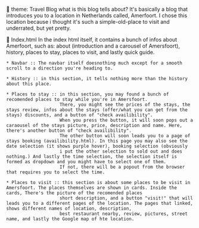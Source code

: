 💭 theme: Travel Blog
    what is this blog tells about? It's basically a blog that introduces you to a location in Netherlands called, Amerfoort.
    I chose this location because i thought it's such a simple-old-place to visit and underrated, but yet pretty.
    
🔅 Index.html
    In the index html itself, it contains a bunch of infos about Amerfoort, such as: about (introduction and a carousel of Amersfoort), history, places to stay, places to visit, and lastly quick guide.
    
    * Navbar :: The navbar itself doesnothing much except for a smooth scroll to a direction you're heading to.
    
    * History :: in this section, it tells nothing more than the history about this place.
    
    * Places to stay :: in this section, you may found a bunch of recomended places to stay while you're in Amersfoort.
                        There, you might see the prices of the stays, the stays review, infos about the stays (offer/what you can get from the stays) discounts, and a button of "check availibility".
                        When you press the button, it will soon pops out a caraousel of the stays picture, price, description and name. Here, there's another button of "check availibility".
                        The other button will soon leads you to a page of stays booking (availibility.html). In this page you may also see the date selection (it shows purple hover), booking selection (obviously
                        i put the other selection to sold out and does nothing.) And lastly the time selection, the selection itself is formed as dropdown and you might have to select one of them.
                        If not, there will be a popout from the browser that requires you to select the time.
                        
    * Places to visit :: this section is about some places to be visit in Amersfoort. The places themselves are shown in cards. Inside the cards, There's the picture of the recomended places
                        short description, and a button "visit!" that will leads you to a different pages of the location. The pages that linked, shows different names of location, description,
                        best restaurant nearby, review, pictures, street name, and lastly the Google map of hte location.
